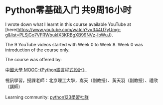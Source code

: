 # Python零基础入门 共9周16小时

I wrote down what I learnt in this course available YouTube at [here(https://www.youtube.com/watch?v=344U7yUmg-g&list=PLSjGo7VFRWbukIX3KRBgXB99NVz-IbWuJ).

The 9 YouTube videos started with Week 0 to Week 8. Week 0 was introduction of the course only.

The course was offered by:

[中國大學 MOOC-《Python語言程式設計》](https://www.icourse163.org/course/BIT-268001)

視訊學習，授課老師：北京理工大學，嵩天（副教授）、黃天羽（副教授）、禮欣（講師）

Learning community: [python123學習社群](https://python123.io/)